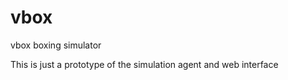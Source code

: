 vbox
====

vbox boxing simulator

This is just a prototype of the simulation agent and web interface
